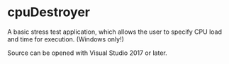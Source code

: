 # cpuDestroyer
A basic stress test application, which allows the user to specify CPU load and time for execution. (Windows only!)

Source can be opened with Visual Studio 2017 or later.
